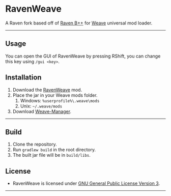 # RavenWeave
A Raven fork based off of [Raven B++](https://github.com/K-ov/Raven-bPLUS) for [Weave](https://github.com/Weave-MC) universal mod loader.

---

## Usage
You can open the GUI of RavenWeave by pressing RShift, you can change this key using `/gui <key>`.

## Installation
1. Download the [RavenWeave](https://github.com/PianoPenguin471/RavenWeave/releases) mod.
2. Place the jar in your Weave mods folder.
   1. Windows: `%userprofile%\.weave\mods`
   2. Unix: `~/.weave/mods`
3. Download [Weave-Manager](https://github.com/exejar/Weave-Manager/releases).

---

## Build
1. Clone the repository.
2. Run `gradlew build` in the root directory.
3. The built jar file will be in `build/libs`.

## License
- RavenWeave is licensed under [GNU General Public License Version 3](https://github.com/PianoPenguin471/RavenWeave/blob/main/LICENSE).

---